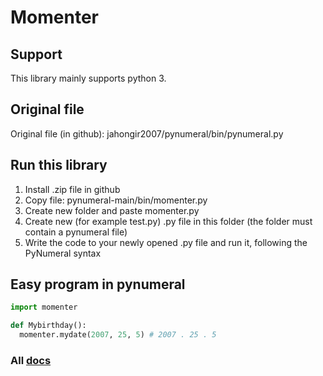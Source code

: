 # Momenter
## Support
This library mainly supports python 3.
## Original file
Original file (in github): jahongir2007/pynumeral/bin/pynumeral.py
## Run this library
1. Install .zip file in github
2. Copy file: pynumeral-main/bin/momenter.py
3. Create new folder and paste momenter.py
4. Create new (for example test.py) .py file in this folder (the folder must contain a pynumeral file)
5. Write the code to your newly opened .py file and run it, following the PyNumeral syntax
## Easy program in pynumeral
```python
import momenter

def Mybirthday():
  momenter.mydate(2007, 25, 5) # 2007 . 25 . 5
```
### All [docs](https://jahongir2007.github.io/momenter/)
